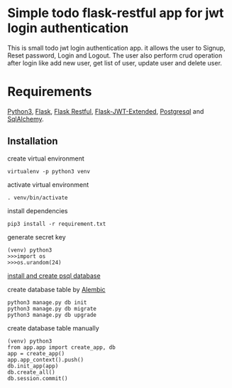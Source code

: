 # Simple todo flask-restful app for jwt login authentication
This is small todo jwt login authentication app. it allows the user to Signup, Reset password, Login and Logout.
The user also perform crud operation after login like add new user, get list of user, update user and delete user.

# Requirements

  [Python3](https://www.python.org/downloads/), [Flask](https://flask.palletsprojects.com/en/1.1.x/quickstart/), [Flask Restful](https://flask-restful.readthedocs.io/en/latest/quickstart.html), [Flask-JWT-Extended](https://flask-jwt-extended.readthedocs.io/en/stable/), [Postgresql](https://www.postgresql.org/docs/) and [SqlAlchemy](https://docs.sqlalchemy.org/en/13/).

## Installation

 create virtual environment

``` 
virtualenv -p python3 venv
```

activate virtual environment

```
. venv/bin/activate
```

install dependencies

```
pip3 install -r requirement.txt
```

generate secret key

```
(venv) python3
>>>import os
>>>os.urandom(24)
```

[install and create psql database](https://medium.com/coding-blocks/creating-user-database-and-adding-access-on-postgresql-8bfcd2f4a91e)


create database table by [Alembic](https://flask-migrate.readthedocs.io/en/latest/)

 ```
 python3 manage.py db init
 python3 manage.py db migrate
 python3 manage.py db upgrade
 ```

create database table manually

```
(venv) python3
from app.app import create_app, db
app = create_app()
app.app_context().push()
db.init_app(app)
db.create_all()
db.session.commit()
```
